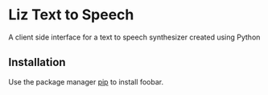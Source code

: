 # Liz Text to Speech 

A client side interface for a text to speech synthesizer created using Python
## Installation

Use the package manager [pip](https://pip.pypa.io/en/stable/) to install foobar.


